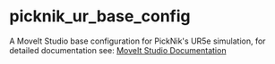 # picknik_ur_base_config

A MoveIt Studio base configuration for PickNik's UR5e simulation, for detailed documentation see: [MoveIt Studio Documentation](https://docs.picknik.ai/)
